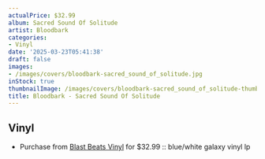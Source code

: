 ```yaml
---
actualPrice: $32.99
album: Sacred Sound Of Solitude
artist: Bloodbark
categories:
- Vinyl
date: '2025-03-23T05:41:38'
draft: false
images:
- /images/covers/bloodbark-sacred_sound_of_solitude.jpg
inStock: true
thumbnailImage: /images/covers/bloodbark-sacred_sound_of_solitude-thumb.jpg
title: Bloodbark - Sacred Sound Of Solitude
---
```


## Vinyl
* Purchase from [Blast Beats Vinyl](https://blastbeatsvinyl.com/products/old-bloodbark-sacred-sound-of-solitude-blue-white-galaxy-vinyl-lp-copy) for $32.99 :: blue/white galaxy vinyl lp
